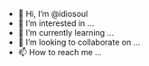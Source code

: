 - 👋 Hi, I’m @idiosoul
- 👀 I’m interested in ...
- 🌱 I’m currently learning ...
- 💞️ I’m looking to collaborate on ...
- 📫 How to reach me ...

<!---
idiosoul/idiosoul is a ✨ special ✨ repository because its `README.md` (this file) appears on your GitHub profile.
You can click the Preview link to take a look at your changes.
--->
